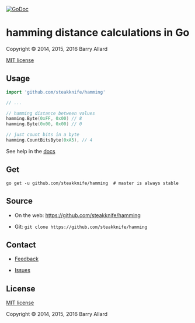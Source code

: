 [![GoDoc](https://godoc.org/github.com/steakknife/hamming?status.png)](https://godoc.org/github.com/steakknife/hamming)


# hamming distance calculations in Go

Copyright © 2014, 2015, 2016 Barry Allard

[MIT license](MIT-LICENSE.txt)

## Usage

```go
import 'github.com/steakknife/hamming'

// ...

// hamming distance between values
hamming.Byte(0xFF, 0x00) // 8
hamming.Byte(0x00, 0x00) // 0

// just count bits in a byte
hamming.CountBitsByte(0xA5), // 4
```

See help in the [docs](https://godoc.org/github.com/steakknife/hamming)

## Get

    go get -u github.com/steakknife/hamming  # master is always stable

## Source

- On the web: https://github.com/steakknife/hamming

- Git: `git clone https://github.com/steakknife/hamming`

## Contact

- [Feedback](mailto:barry.allard@gmail.com)

- [Issues](https://github.com/steakknife/hamming/issues)

## License 

[MIT license](MIT-LICENSE.txt)

Copyright © 2014, 2015, 2016 Barry Allard

